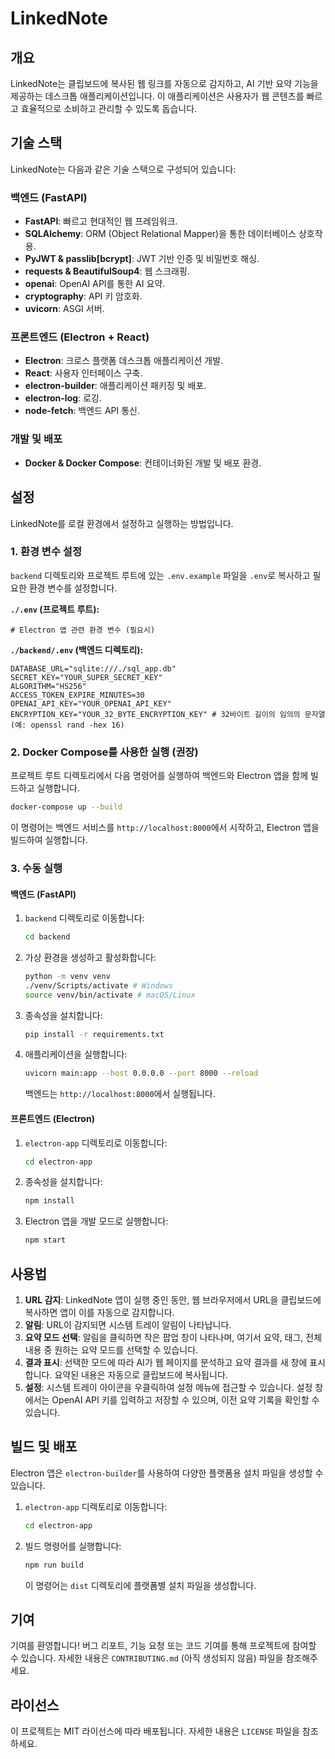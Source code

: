 # LinkedNote

## 개요

LinkedNote는 클립보드에 복사된 웹 링크를 자동으로 감지하고, AI 기반 요약 기능을 제공하는 데스크톱 애플리케이션입니다. 이 애플리케이션은 사용자가 웹 콘텐츠를 빠르고 효율적으로 소비하고 관리할 수 있도록 돕습니다.

## 기술 스택

LinkedNote는 다음과 같은 기술 스택으로 구성되어 있습니다:

### 백엔드 (FastAPI)
- **FastAPI**: 빠르고 현대적인 웹 프레임워크.
- **SQLAlchemy**: ORM (Object Relational Mapper)을 통한 데이터베이스 상호작용.
- **PyJWT & passlib[bcrypt]**: JWT 기반 인증 및 비밀번호 해싱.
- **requests & BeautifulSoup4**: 웹 스크래핑.
- **openai**: OpenAI API를 통한 AI 요약.
- **cryptography**: API 키 암호화.
- **uvicorn**: ASGI 서버.

### 프론트엔드 (Electron + React)
- **Electron**: 크로스 플랫폼 데스크톱 애플리케이션 개발.
- **React**: 사용자 인터페이스 구축.
- **electron-builder**: 애플리케이션 패키징 및 배포.
- **electron-log**: 로깅.
- **node-fetch**: 백엔드 API 통신.

### 개발 및 배포
- **Docker & Docker Compose**: 컨테이너화된 개발 및 배포 환경.

## 설정

LinkedNote를 로컬 환경에서 설정하고 실행하는 방법입니다.

### 1. 환경 변수 설정

`backend` 디렉토리와 프로젝트 루트에 있는 `.env.example` 파일을 `.env`로 복사하고 필요한 환경 변수를 설정합니다.

**`./.env` (프로젝트 루트):**
```env
# Electron 앱 관련 환경 변수 (필요시)
```

**`./backend/.env` (백엔드 디렉토리):**
```env
DATABASE_URL="sqlite:///./sql_app.db"
SECRET_KEY="YOUR_SUPER_SECRET_KEY"
ALGORITHM="HS256"
ACCESS_TOKEN_EXPIRE_MINUTES=30
OPENAI_API_KEY="YOUR_OPENAI_API_KEY"
ENCRYPTION_KEY="YOUR_32_BYTE_ENCRYPTION_KEY" # 32바이트 길이의 임의의 문자열 (예: openssl rand -hex 16)
```

### 2. Docker Compose를 사용한 실행 (권장)

프로젝트 루트 디렉토리에서 다음 명령어를 실행하여 백엔드와 Electron 앱을 함께 빌드하고 실행합니다.

```bash
docker-compose up --build
```

이 명령어는 백엔드 서비스를 `http://localhost:8000`에서 시작하고, Electron 앱을 빌드하여 실행합니다.

### 3. 수동 실행

#### 백엔드 (FastAPI)

1.  `backend` 디렉토리로 이동합니다:
    ```bash
    cd backend
    ```
2.  가상 환경을 생성하고 활성화합니다:
    ```bash
    python -m venv venv
    ./venv/Scripts/activate # Windows
    source venv/bin/activate # macOS/Linux
    ```
3.  종속성을 설치합니다:
    ```bash
    pip install -r requirements.txt
    ```
4.  애플리케이션을 실행합니다:
    ```bash
    uvicorn main:app --host 0.0.0.0 --port 8000 --reload
    ```
    백엔드는 `http://localhost:8000`에서 실행됩니다.

#### 프론트엔드 (Electron)

1.  `electron-app` 디렉토리로 이동합니다:
    ```bash
    cd electron-app
    ```
2.  종속성을 설치합니다:
    ```bash
    npm install
    ```
3.  Electron 앱을 개발 모드로 실행합니다:
    ```bash
    npm start
    ```

## 사용법

1.  **URL 감지**: LinkedNote 앱이 실행 중인 동안, 웹 브라우저에서 URL을 클립보드에 복사하면 앱이 이를 자동으로 감지합니다.
2.  **알림**: URL이 감지되면 시스템 트레이 알림이 나타납니다.
3.  **요약 모드 선택**: 알림을 클릭하면 작은 팝업 창이 나타나며, 여기서 요약, 태그, 전체 내용 중 원하는 요약 모드를 선택할 수 있습니다.
4.  **결과 표시**: 선택한 모드에 따라 AI가 웹 페이지를 분석하고 요약 결과를 새 창에 표시합니다. 요약된 내용은 자동으로 클립보드에 복사됩니다.
5.  **설정**: 시스템 트레이 아이콘을 우클릭하여 설정 메뉴에 접근할 수 있습니다. 설정 창에서는 OpenAI API 키를 입력하고 저장할 수 있으며, 이전 요약 기록을 확인할 수 있습니다.

## 빌드 및 배포

Electron 앱은 `electron-builder`를 사용하여 다양한 플랫폼용 설치 파일을 생성할 수 있습니다.

1.  `electron-app` 디렉토리로 이동합니다:
    ```bash
    cd electron-app
    ```
2.  빌드 명령어를 실행합니다:
    ```bash
    npm run build
    ```
    이 명령어는 `dist` 디렉토리에 플랫폼별 설치 파일을 생성합니다.

## 기여

기여를 환영합니다! 버그 리포트, 기능 요청 또는 코드 기여를 통해 프로젝트에 참여할 수 있습니다. 자세한 내용은 `CONTRIBUTING.md` (아직 생성되지 않음) 파일을 참조해주세요.

## 라이선스

이 프로젝트는 MIT 라이선스에 따라 배포됩니다. 자세한 내용은 `LICENSE` 파일을 참조하세요.
